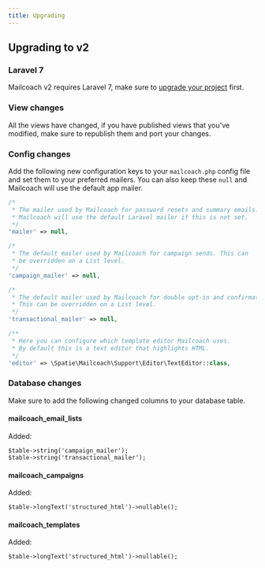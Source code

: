 ```yaml
---
title: Upgrading
---
```


## Upgrading to v2

### Laravel 7

Mailcoach v2 requires Laravel 7, make sure to [upgrade your project](https://laravel.com/docs/7.x/upgrade#upgrade-7.0) first.

### View changes
All the views have changed, if you have published views that you've modified, make sure to republish them and port your changes.

### Config changes
Add the following new configuration keys to your `mailcoach.php` config file and set them to your preferred mailers. You can also keep these `null` and Mailcoach will use the default app mailer.

```php
/*
 * The mailer used by Mailcoach for password resets and summary emails.
 * Mailcoach will use the default Laravel mailer if this is not set.
 */
'mailer' => null,

/*
 * The default mailer used by Mailcoach for campaign sends. This can
 * be overridden on a List level.
 */
'campaign_mailer' => null,

/*
 * The default mailer used by Mailcoach for double opt-in and confirmation mails.
 * This can be overridden on a List level.
 */
'transactional_mailer' => null,

/**
 * Here you can configure which template editor Mailcoach uses.
 * By default this is a text editor that highlights HTML.
 */
'editor' => \Spatie\Mailcoach\Support\Editor\TextEditor::class,
```

### Database changes

Make sure to add the following changed columns to your database table.

#### mailcoach_email_lists
Added:
```
$table->string('campaign_mailer');
$table->string('transactional_mailer');
```

#### mailcoach_campaigns
Added:
```
$table->longText('structured_html')->nullable();
```

#### mailcoach_templates
Added:
```
$table->longText('structured_html')->nullable();
```
